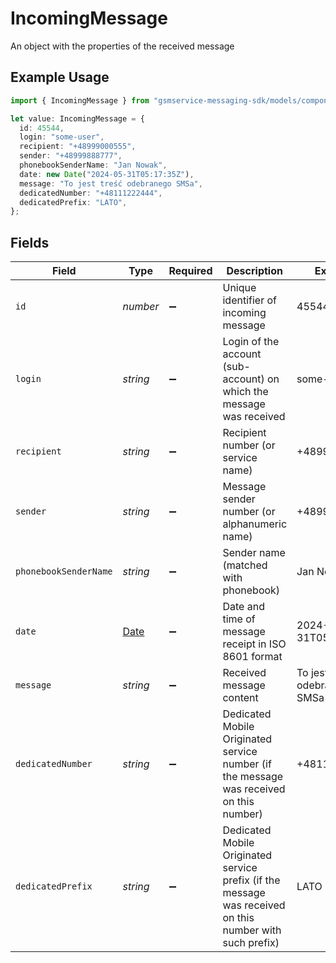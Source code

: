 # IncomingMessage

An object with the properties of the received message

## Example Usage

```typescript
import { IncomingMessage } from "gsmservice-messaging-sdk/models/components";

let value: IncomingMessage = {
  id: 45544,
  login: "some-user",
  recipient: "+48999000555",
  sender: "+48999888777",
  phonebookSenderName: "Jan Nowak",
  date: new Date("2024-05-31T05:17:35Z"),
  message: "To jest treść odebranego SMSa",
  dedicatedNumber: "+48111222444",
  dedicatedPrefix: "LATO",
};
```

## Fields

| Field                                                                                                    | Type                                                                                                     | Required                                                                                                 | Description                                                                                              | Example                                                                                                  |
| -------------------------------------------------------------------------------------------------------- | -------------------------------------------------------------------------------------------------------- | -------------------------------------------------------------------------------------------------------- | -------------------------------------------------------------------------------------------------------- | -------------------------------------------------------------------------------------------------------- |
| `id`                                                                                                     | *number*                                                                                                 | :heavy_minus_sign:                                                                                       | Unique identifier of incoming message                                                                    | 45544                                                                                                    |
| `login`                                                                                                  | *string*                                                                                                 | :heavy_minus_sign:                                                                                       | Login of the account (sub-account) on which the message was received                                     | some-user                                                                                                |
| `recipient`                                                                                              | *string*                                                                                                 | :heavy_minus_sign:                                                                                       | Recipient number (or service name)                                                                       | +48999000555                                                                                             |
| `sender`                                                                                                 | *string*                                                                                                 | :heavy_minus_sign:                                                                                       | Message sender number (or alphanumeric name)                                                             | +48999888777                                                                                             |
| `phonebookSenderName`                                                                                    | *string*                                                                                                 | :heavy_minus_sign:                                                                                       | Sender name (matched with phonebook)                                                                     | Jan Nowak                                                                                                |
| `date`                                                                                                   | [Date](https://developer.mozilla.org/en-US/docs/Web/JavaScript/Reference/Global_Objects/Date)            | :heavy_minus_sign:                                                                                       | Date and time of message receipt in ISO 8601 format                                                      | 2024-05-31T05:17:35Z                                                                                     |
| `message`                                                                                                | *string*                                                                                                 | :heavy_minus_sign:                                                                                       | Received message content                                                                                 | To jest treść odebranego SMSa                                                                            |
| `dedicatedNumber`                                                                                        | *string*                                                                                                 | :heavy_minus_sign:                                                                                       | Dedicated Mobile Originated service number (if the message was received on this number)                  | +48111222444                                                                                             |
| `dedicatedPrefix`                                                                                        | *string*                                                                                                 | :heavy_minus_sign:                                                                                       | Dedicated Mobile Originated service prefix (if the message was received on this number with such prefix) | LATO                                                                                                     |